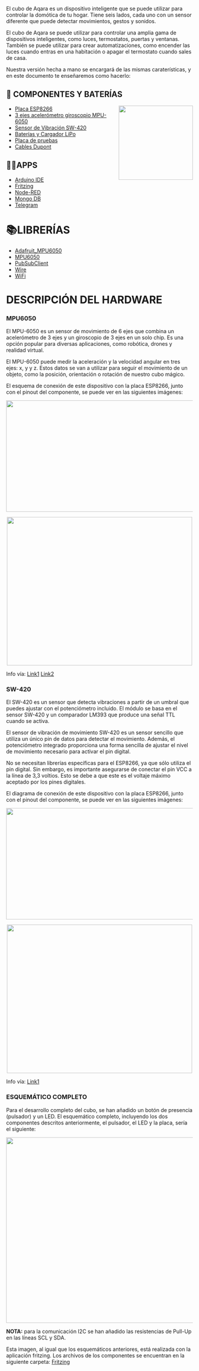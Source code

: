 El cubo de Aqara es un dispositivo inteligente que se puede utilizar para controlar la domótica de tu hogar. Tiene seis lados, cada uno con un sensor diferente que puede detectar movimientos, gestos y sonidos.

El cubo de Aqara se puede utilizar para controlar una amplia gama de dispositivos inteligentes, como luces, termostatos, puertas y ventanas. También se puede utilizar para crear automatizaciones, como encender las luces cuando entras en una habitación o apagar el termostato cuando sales de casa.

Nuestra versión hecha a mano se encargará de las mismas caraterísticas, y en este documento te enseñaremos como hacerlo:

🔌 COMPONENTES Y BATERÍAS
--------------------------

<img align="right" src="https://github.com/isbkch/esp32-aws-weather-station/blob/master/docs/esp-32.jpg?raw=true" style="max-width:100%;" height="200">

*   [Placa ESP8266](https://amzn.eu/d/aHI7mCz)
*   [3 ejes acelerómetro giroscopio MPU-6050](https://amzn.eu/d/f57rFlo) 
*   [Sensor de Vibración SW-420](https://amzn.eu/d/2fdRQOv) 
*   [Baterías y Cargador LiPo](https://amzn.eu/d/7FSwxyN)
*   [Placa de pruebas](https://amzn.eu/d/8O4BMnn)
*   [Cables Dupont](https://amzn.eu/d/6FpwoLk)

👨‍💻​APPS
------

*   [Arduino IDE](https://www.arduino.cc/en/software)
*   [Fritzing](https://fritzing.org/)
*   [Node-RED](https://nodered.org/)
*   [Mongo DB](https://www.mongodb.com/es)
*   [Telegram](https://web.telegram.org/)

📚LIBRERÍAS
==========
*   [Adafruit_MPU6050](https://github.com/adafruit/Adafruit_MPU6050)
*   [MPU6050](https://github.com/jrowberg/i2cdevlib/tree/master/Arduino/MPU6050)
*   [PubSubClient](https://www.arduinolibraries.info/libraries/pub-sub-client)
*   [Wire](https://github.com/espressif/arduino-esp32/tree/master/libraries/Wire)
*   [WiFi](https://github.com/espressif/arduino-esp32/tree/master/libraries/WiFi)



DESCRIPCIÓN DEL HARDWARE
==============================
### MPU6050
El MPU-6050 es un sensor de movimiento de 6 ejes que combina un acelerómetro de 3 ejes y un giroscopio de 3 ejes en un solo chip. Es una opción popular para diversas aplicaciones, como robótica, drones y realidad virtual.

El MPU-6050 puede medir la aceleración y la velocidad angular en tres ejes: x, y y z. Estos datos se van a utilizar para seguir el movimiento de un objeto, como la posición, orientación o rotación de nuestro cubo mágico.

El esquema de conexión de este dispositivo con la placa ESP8266, junto con el pinout del componente, se puede ver en las siguientes imágenes:

<p align="center">
<img src="https://github.com/eromerol/Smart-Cube-ESP8266/assets/124197400/46695a02-ad73-451e-aa2e-697742e766d3" width=600 height=300>

    
<p align="center">
<img src="https://github.com/eromerol/Smart-Cube-ESP8266/assets/124197400/9ef484c0-5d0d-419f-b800-3151b1fdcd97" width=500 height=400>


Info vía: [Link1](http://www.sinaptec.alomar.com.ar/2017/10/tutorial-23-esp8266-obtener-inclinacion.html)
          [Link2](https://randomnerdtutorials.com/esp8266-nodemcu-mpu-6050-accelerometer-gyroscope-arduino/)

### SW-420

El SW-420 es un sensor que detecta vibraciones a partir de un umbral que puedes ajustar con el potenciómetro incluido. El módulo se basa en el sensor SW-420 y un comparador LM393 que produce una señal TTL cuando se activa.

El sensor de vibración de movimiento SW-420 es un sensor sencillo que utiliza un único pin de datos para detectar el movimiento. Además, el potenciómetro integrado proporciona una forma sencilla de ajustar el nivel de movimiento necesario para activar el pin digital.

No se necesitan librerías específicas para el ESP8266, ya que sólo utiliza el pin digital. Sin embargo, es importante asegurarse de conectar el pin VCC a la línea de 3,3 voltios. Esto se debe a que este es el voltaje máximo aceptado por los pines digitales.

El diagrama de conexión de este dispositivo con la placa ESP8266, junto con el pinout del componente, se puede ver en las siguientes imágenes:

<p align="center">
<img src="https://github.com/eromerol/Smart-Cube-ESP8266/assets/124197400/22e217f5-1d83-432e-b3ff-43aa797a11b2" width=600 height=300>

<p align="center">
<img src="https://github.com/eromerol/Smart-Cube-ESP8266/assets/124197400/842322b1-bf7d-4206-b93c-53274cbb4ba2" width=500 height=400>


Info vía: [Link1](https://chewett.co.uk/blog/1849/using-the-sw-420-motion-vibration-sensor-with-a-wemos-d1-mini-esp8266/)


### ESQUEMÁTICO COMPLETO

Para el desarrollo completo del cubo, se han añadido un botón de presencia (pulsador) y un LED. El esquemático completo, incluyendo los dos componentes descritos anteriormente, el pulsador, el LED y la placa, sería el siguiente:
<p align="center">
<img src="https://github.com/eromerol/Smart-Cube-ESP8266/assets/145780382/a305d1a0-a08e-4393-8b93-d0e8f610e64b" width=900 height=500>

**NOTA:** para la comunicación I2C se han añadido las resistencias de Pull-Up en las líneas SCL y SDA.

Esta imagen, al igual que los esquemáticos anteriores, está realizada con la aplicación fritzing. Los archivos de los componentes se encuentran en la siguiente carpeta: [Fritzing](https://github.com/eromerol/Smart-Cube-ESP8266/tree/main/Fritzing)
